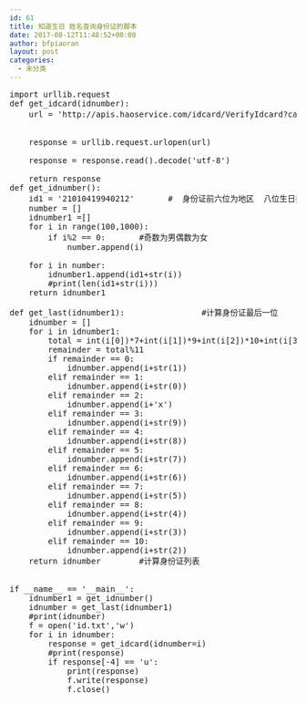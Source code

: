 ```yaml
---
id: 61
title: 知道生日 姓名查询身份证的脚本
date: 2017-08-12T11:48:52+00:00
author: bfpiaoran
layout: post
categories:
  - 未分类
---
```

<pre line="1">import urllib.request
def get_idcard(idnumber):
    url = 'http://apis.haoservice.com/idcard/VerifyIdcard?cardNo='+idnumber+'&realName='+'这里填需要查询的名字（需要url编码）'+'&key=c07edeaa1bcd49b68f8f00cc221e1031'
 
 
    response = urllib.request.urlopen(url)
 
    response = response.read().decode('utf-8')
 
    return response
def get_idnumber():
    id1 = '21010419940212'       #  身份证前六位为地区  八位生日数字
    number = []
    idnumber1 =[]
    for i in range(100,1000):
        if i%2 == 0:       #奇数为男偶数为女
            number.append(i)
 
    for i in number:
        idnumber1.append(id1+str(i))
        #print(len(id1+str(i)))
    return idnumber1
 
def get_last(idnumber1):                #计算身份证最后一位
    idnumber = []
    for i in idnumber1:
        total = int(i[0])*7+int(i[1])*9+int(i[2])*10+int(i[3])*5+int(i[4])*8+int(i[5])*4+int(i[6])*2+int(i[7])+int(i[8])*6+int(i[9])*3+int(i[10])*7+int(i[11])*9+int(i[12])*10+int(i[13])*5+int(i[14])*8+int(i[15])*4+int(i[16])*2
        remainder = total%11
        if remainder == 0:
            idnumber.append(i+str(1))
        elif remainder == 1:
            idnumber.append(i+str(0))
        elif remainder == 2:
            idnumber.append(i+'x')
        elif remainder == 3:
            idnumber.append(i+str(9))
        elif remainder == 4:
            idnumber.append(i+str(8))
        elif remainder == 5:
            idnumber.append(i+str(7))
        elif remainder == 6:
            idnumber.append(i+str(6))
        elif remainder == 7:
            idnumber.append(i+str(5))
        elif remainder == 8:
            idnumber.append(i+str(4))
        elif remainder == 9:
            idnumber.append(i+str(3))
        elif remainder == 10:
            idnumber.append(i+str(2))
    return idnumber        #计算身份证列表
 
 
if __name__ == '__main__':
    idnumber1 = get_idnumber()
    idnumber = get_last(idnumber1)
    #print(idnumber)
    f = open('id.txt','w')
    for i in idnumber:
        response = get_idcard(idnumber=i)
        #print(response)
        if response[-4] == 'u':
            print(response)
            f.write(response)
            f.close()
</pre>